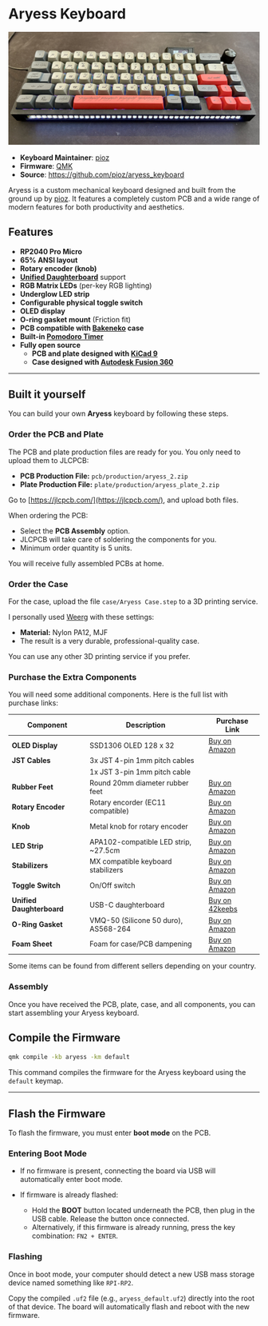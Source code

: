 # Aryess Keyboard

![Aryess](https://raw.githubusercontent.com/pioz/aryess_keyboard/refs/heads/main/images/cover.jpg)

* **Keyboard Maintainer**: [pioz](https://github.com/pioz)
* **Firmware**: [QMK](https://qmk.fm/)
* **Source**: https://github.com/pioz/aryess_keyboard

Aryess is a custom mechanical keyboard designed and built from the ground up
by [pioz](https://github.com/pioz). It features a completely custom PCB and a
wide range of modern features for both productivity and aesthetics.

## Features

* **RP2040 Pro Micro**
* **65% ANSI layout**
* **Rotary encoder (knob)**
* **[Unified Daughterboard](https://unified-daughterboard.github.io)** support
* **RGB Matrix LEDs** (per-key RGB lighting)
* **Underglow LED strip**
* **Configurable physical toggle switch**
* **OLED display**
* **O-ring gasket mount** (Friction fit)
* **PCB compatible with [Bakeneko](https://github.com/kkatano/bakeneko-65) case**
* **Built-in [Pomodoro Timer](https://en.wikipedia.org/wiki/Pomodoro_Technique)**
* **Fully open source**
  * **PCB and plate designed with [KiCad 9](https://www.kicad.org/)**
  * **Case designed with [Autodesk Fusion 360](https://www.autodesk.com/products/fusion-360/overview/)**

---

## Built it yourself

You can build your own **Aryess** keyboard by following these steps.

### Order the PCB and Plate

The PCB and plate production files are ready for you. You only need to upload them to JLCPCB:

* **PCB Production File:** `pcb/production/aryess_2.zip`
* **Plate Production File:** `plate/production/aryess_plate_2.zip`

Go to [https://jlcpcb.com/](https://jlcpcb.com/), and upload both files.

When ordering the PCB:

* Select the **PCB Assembly** option.
* JLCPCB will take care of soldering the components for you.
* Minimum order quantity is 5 units.

You will receive fully assembled PCBs at home.

### Order the Case

For the case, upload the file `case/Aryess Case.step` to a 3D printing service.

I personally used [Weerg](https://www.weerg.com/) with these settings:

* **Material:** Nylon PA12, MJF
* The result is a very durable, professional-quality case.

You can use any other 3D printing service if you prefer.

### Purchase the Extra Components

You will need some additional components. Here is the full list with purchase links:

| Component                 | Description                           | Purchase Link                                                                                                  |
| ------------------------- | ------------------------------------- | -------------------------------------------------------------------------------------------------------------- |
| **OLED Display**          | SSD1306 OLED 128 x 32                 | [Buy on Amazon](https://www.amazon.it/dp/B079H2C7WH)                                                           |
| **JST Cables**            | 3x JST 4-pin 1mm pitch cables         |                                                                                                                |
|                           | 1x JST 3-pin 1mm pitch cable          |                                                                                                                |
| **Rubber Feet**           | Round 20mm diameter rubber feet       | [Buy on Amazon](https://www.amazon.it/dp/B089SH84C4)                                                           |
| **Rotary Encoder**        | Rotary encorder (EC11 compatible)     | [Buy on Amazon](https://www.amazon.it/dp/B0B63YN466)                                                           |
| **Knob**                  | Metal knob for rotary encoder         | [Buy on Amazon](https://www.amazon.it/dp/B0CRRDYKQK)                                                           |
| **LED Strip**             | APA102-compatible LED strip, \~27.5cm | [Buy on Amazon](https://www.amazon.it/dp/B0B3HDNFVM)                                                           |
| **Stabilizers**           | MX compatible keyboard stabilizers    | [Buy on Amazon](https://www.amazon.it/dp/B01LW5B69T)                                                           |
| **Toggle Switch**         | On/Off switch                         | [Buy on Amazon](https://www.amazon.it/dp/B07J4KB38W)                                                           |
| **Unified Daughterboard** | USB-C daughterboard                   | [Buy on 42keebs](https://42keebs.eu/shop/parts/unified-daughterboard-udb-c3-c4-c5/?attribute_version=C5%20JSH) |
| **O-Ring Gasket**         | VMQ-50 (Silicone 50 duro), AS568-264  | [Buy on Amazon](https://www.amazon.it/dp/B07CVKV6DV)                                                           |
| **Foam Sheet**            | Foam for case/PCB dampening           | [Buy on Amazon](https://www.amazon.it/dp/B0CNVRGXWB)                                                           |

Some items can be found from different sellers depending on your country.

### Assembly

Once you have received the PCB, plate, case, and all components, you can start assembling your Aryess keyboard.

## Compile the Firmware

```sh
qmk compile -kb aryess -km default
```

This command compiles the firmware for the Aryess keyboard using the `default` keymap.

---

## Flash the Firmware

To flash the firmware, you must enter **boot mode** on the PCB.

### Entering Boot Mode

* If no firmware is present, connecting the board via USB will automatically
  enter boot mode.
* If firmware is already flashed:

  * Hold the **BOOT** button located underneath the PCB, then plug in the USB
    cable. Release the button once connected.
  * Alternatively, if this firmware is already running, press the key
    combination: `FN2 + ENTER`.

### Flashing

Once in boot mode, your computer should detect a new USB mass storage device
named something like `RPI-RP2`.

Copy the compiled `.uf2` file (e.g., `aryess_default.uf2`) directly into the
root of that device. The board will automatically flash and reboot with the
new firmware.
